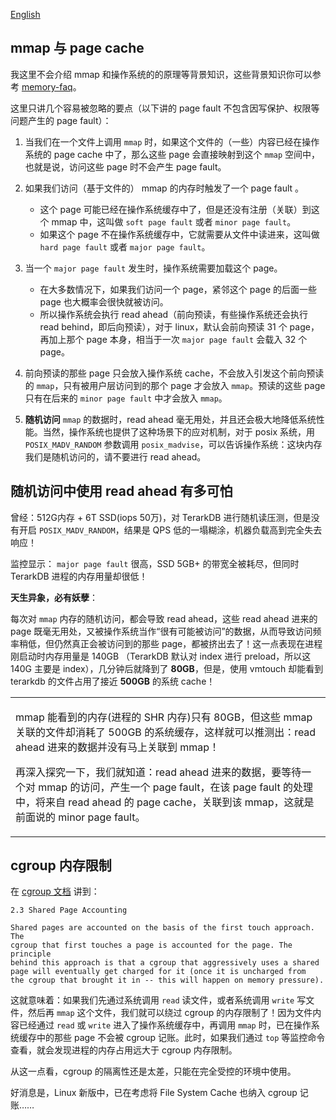 [English](Notes-about-mmap-and-cgroup)
## mmap 与 page cache

我这里不会介绍 mmap 和操作系统的的原理等背景知识，这些背景知识你可以参考 [memory-faq](https://landley.net/writing/memory-faq.txt)。

这里只讲几个容易被忽略的要点（以下讲的 page fault 不包含因写保护、权限等问题产生的 page fault）：
1. 当我们在一个文件上调用 `mmap` 时，如果这个文件的（一些）内容已经在操作系统的 page cache 中了，那么这些 page 会直接映射到这个 `mmap` 空间中，也就是说，访问这些 page 时不会产生 page fault。

1. 如果我们访问（基于文件的） mmap 的内存时触发了一个 page fault 。
    * 这个 page 可能已经在操作系统缓存中了，但是还没有注册（关联）到这个 mmap 中，这叫做 `soft page fault` 或者 `minor page fault`。
    * 如果这个 page 不在操作系统缓存中，它就需要从文件中读进来，这叫做 `hard page fault` 或者 `major page fault`。
1. 当一个 `major page fault` 发生时，操作系统需要加载这个 page。
    * 在大多数情况下，如果我们访问一个 page，紧邻这个 page 的后面一些 page 也大概率会很快就被访问。
    * 所以操作系统会执行 read ahead（前向预读，有些操作系统还会执行 read behind，即后向预读），对于 linux，默认会前向预读 31 个 page，再加上那个 page 本身，相当于一次 `major page fault` 会载入 32 个 page。
1. 前向预读的那些 page 只会放入操作系统 cache，不会放入引发这个前向预读的 `mmap`，只有被用户层访问到的那个 page 才会放入 `mmap`。预读的这些 page 只有在后来的 `minor page fault` 中才会放入 `mmap`。
1. **随机访问** `mmap` 的数据时，read ahead 毫无用处，并且还会极大地降低系统性能。当然，操作系统也提供了这种场景下的应对机制，对于 posix 系统，用 `POSIX_MADV_RANDOM` 参数调用 `posix_madvise`，可以告诉操作系统：这块内存我们是随机访问的，请不要进行 read ahead。

## 随机访问中使用 read ahead 有多可怕
曾经：512G内存 + 6T SSD(iops 50万)，对 TerarkDB 进行随机读压测，但是没有开启 `POSIX_MADV_RANDOM`，结果是 QPS 低的一塌糊涂，机器负载高到完全失去响应！

监控显示： `major page fault` 很高，SSD 5GB+ 的带宽全被耗尽，但同时 TerarkDB 进程的内存用量却很低！

**天生异象，必有妖孽**：

每次对 `mmap` 内存的随机访问，都会导致 read ahead，这些 read ahead 进来的 page 既毫无用处，又被操作系统当作“很有可能被访问”的数据，从而导致访问频率稍低，但仍然真正会被访问到的那些 page，都被挤出去了！这一点表现在进程刚启动时内存用量是 140GB （TerarkDB 默认对 index 进行 preload，所以这 140G 主要是 index），几分钟后就降到了 **80GB**，但是，使用 vmtouch 却能看到 terarkdb 的文件占用了接近 **500GB** 的系统 cache！
<table><tr><td>
<p>
mmap 能看到的内存(进程的 SHR 内存)只有 80GB，但这些 mmap 关联的文件却消耗了 500GB 的系统缓存，这样就可以推测出：read ahead 进来的数据并没有马上关联到 mmap！
</p>
<p>
再深入探究一下，我们就知道：read ahead 进来的数据，要等待一个对 mmap 的访问，产生一个 page fault，在该 page fault 的处理中，将来自 read ahead 的 page cache，关联到该 mmap，这就是前面说的 minor page fault。
</p>
</td></tr></table>

## cgroup 内存限制
在 [cgroup 文档](https://www.kernel.org/doc/Documentation/cgroup-v1/memory.txt) 讲到：
```
2.3 Shared Page Accounting

Shared pages are accounted on the basis of the first touch approach. The
cgroup that first touches a page is accounted for the page. The principle
behind this approach is that a cgroup that aggressively uses a shared
page will eventually get charged for it (once it is uncharged from
the cgroup that brought it in -- this will happen on memory pressure).
```
这就意味着：如果我们先通过系统调用 `read` 读文件，或者系统调用 `write` 写文件，然后再 `mmap` 这个文件，我们就可以绕过 cgroup 的内存限制了！因为文件内容已经通过 `read` 或 `write` 进入了操作系统缓存中，再调用 `mmap` 时，已在操作系统缓存中的那些 page 不会被 cgroup 记账。此时，如果我们通过 `top` 等监控命令查看，就会发现进程的内存占用远大于 cgroup 内存限制。

从这一点看，cgroup 的隔离性还是太差，只能在完全受控的环境中使用。

好消息是，Linux 新版中，已在考虑将 File System Cache 也纳入 cgroup 记账……